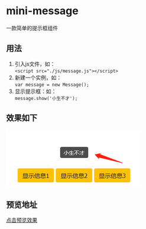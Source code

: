 # mini-message
一款简单的提示框组件
## 用法
1. 引入js文件，如：  
``<script src="./js/message.js"></script>``
2. 新建一个实例，如：  
``var message = new Message();``
3. 显示提示框：如：  
``message.show('小生不才');``
## 效果如下
![效果展示](./img/domo.png)
## 预览地址
[点击预览效果](https://zhongzhifa.github.io/mini-message/)
